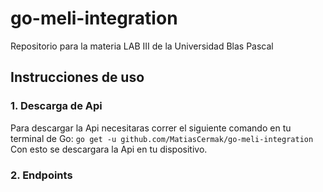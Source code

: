 # go-meli-integration
Repositorio para la materia LAB III de la Universidad Blas Pascal
## Instrucciones de uso
### 1. Descarga de Api
Para descargar la Api necesitaras correr el siguiente comando en tu terminal de Go:
`go get -u github.com/MatiasCermak/go-meli-integration`
Con esto se descargara la Api en tu dispositivo.
### 2. Endpoints

<!--stackedit_data:
eyJoaXN0b3J5IjpbLTY0MDgxNzE0NywyNTk4NzUwMDddfQ==
-->